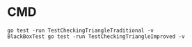 # CMD
```shell
go test -run TestCheckingTriangleTraditional -v
BlackBoxTest go test -run TestCheckingTriangleImproved -v
```
